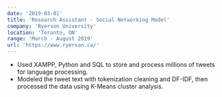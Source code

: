 ```yaml
---
date: '2019-03-01'
title: 'Research Assistant - Social Networking Model'
company: 'Ryerson University'
location: 'Toronto, ON'
range: 'March - August 2019'
url: 'https://www.ryerson.ca/'
---
```


- Used XAMPP, Python and SQL to store and process millions of tweets for language processing.
- Modeled the tweet text with tokenization cleaning and DF-IDF, then processed the data using K-Means cluster analysis.
